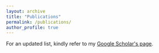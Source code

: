 ```yaml
---
layout: archive
title: "Publications"
permalink: /publications/
author_profile: true
---
```


For an updated list, kindly refer to my [Google Scholar's page](https://scholar.google.com/citations??hl=en&user=bpxs0sIAAAAJ).




